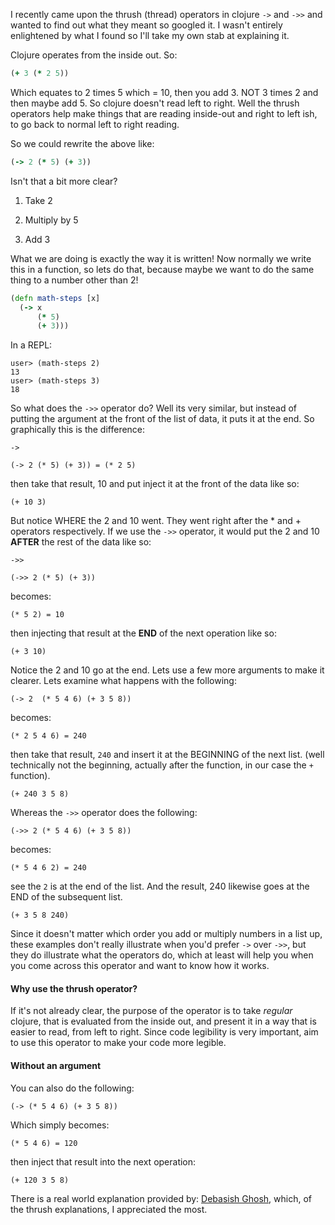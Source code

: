 I recently came upon the thrush (thread) operators in clojure `->` and
`->>` and wanted to find out what they meant so googled it.  I wasn't
entirely enlightened by what I found so I'll take my own stab at
explaining it.

Clojure operates from the inside out.  So:

```clojure
(+ 3 (* 2 5))
```

Which equates to 2 times 5 which = 10, then you add 3.  NOT 3 times 2
and then maybe add 5.  So clojure doesn't read left to right.  Well
the thrush operators help make things that are reading inside-out and
right to left ish, to go back to normal left to right reading.

So we could rewrite the above like:

```clojure
(-> 2 (* 5) (+ 3))
```

Isn't that a bit more clear?

1. Take 2

1. Multiply by 5

1. Add 3

What we are doing is exactly the way it is written!  Now normally we
write this in a function, so lets do that, because maybe we want to do
the same thing to a number other than 2!

```clojure
(defn math-steps [x]
  (-> x
      (* 5)
      (+ 3)))
```      

In a REPL:

```
user> (math-steps 2)
13
user> (math-steps 3)
18
```

So what does the `->>` operator do?  Well its very similar, but
instead of putting the argument at the front of the list of data, it
puts it at the end.  So graphically this is the difference:

`->`

    (-> 2 (* 5) (+ 3)) = (* 2 5)

then take that result, 10 and put inject it at the front of the data
like so:

    (+ 10 3)
    
But notice WHERE the 2 and 10 went.  They went right after the * and +
operators respectively.  If we use the `->>` operator, it would put
the 2 and 10 **AFTER** the rest of the data like so:

`->>`

    (->> 2 (* 5) (+ 3))
    
becomes:    
    
    (* 5 2) = 10

then injecting that result at the **END** of the next operation like
so: 

    (+ 3 10)

Notice the 2 and 10 go at the end.  Lets use a few more arguments to
make it clearer.  Lets examine what happens with the following:

    (-> 2  (* 5 4 6) (+ 3 5 8))
    
becomes:    
    
    (* 2 5 4 6) = 240

then take that result, `240` and insert it at the BEGINNING of the
next list.  (well technically not the beginning, actually after the
function, in our case the `+` function).

    (+ 240 3 5 8)
    
Whereas the `->>` operator does the following:    
    
    (->> 2 (* 5 4 6) (+ 3 5 8))
    
becomes:    
    
    (* 5 4 6 2) = 240
    
see the `2` is at the end of the list.  And the result, 240 likewise
goes at the END of the subsequent list.
    
    (+ 3 5 8 240)

Since it doesn't matter which order you add or multiply numbers in a
list up, these examples don't really illustrate when you'd prefer `->`
over `->>`, but they do illustrate what the operators do, which at
least will help you when you come across this operator and want to
know how it works.

#### Why use the thrush operator?

If it's not already clear, the purpose of the operator is to take
*regular* clojure, that is evaluated from the inside out, and present
it in a way that is easier to read, from left to right.  Since code
legibility is very important, aim to use this operator to make your
code more legible.

#### Without an argument

You can also do the following:

    (-> (* 5 4 6) (+ 3 5 8))
    
Which simply becomes:

    (* 5 4 6) = 120

then inject that result into the next operation:

    (+ 120 3 5 8)
    
There is a real world explanation provided by: [Debasish
Ghosh](http://debasishg.blogspot.com/2010/04/thrush-in-clojure.html),
which, of the thrush explanations, I appreciated the most.